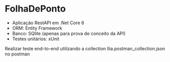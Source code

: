 # FolhaDePonto

- Aplicação RestAPI em .Net Core 6
- ORM: Entity Framework
- Banco: SQlite (apenas para prova de conceito da API)
- Testes unitários: xUnit

Realizar teste end-to-end utilizando a collection Ilia.postman_collection.json no postman

